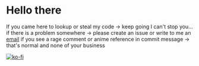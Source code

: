 # Hello there

If you came here to lookup or steal my code -> keep going I can't stop you...
if there is a problem somewhere -> please create an issue or write to me an [email](hanus.valenta@gmail.com)
if you see a rage comment or anime reference in commit message -> that's normal and none of your business

[![ko-fi](https://ko-fi.com/img/githubbutton_sm.svg)](https://ko-fi.com/K3K8AP2OI)
